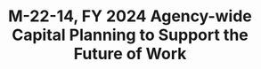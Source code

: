 ---
highlight: "false" 
title: "M-22-14, FY 2024 Agency-wide Capital Planning to Support the Future of Work"
description: "Addresses agencies’ real property resource needs and agency efforts to define the amount and types of real property required to fully implement the future of work at each agency. Agencies should coordinate with their Chief Information Officer to assess the status at the agency of online collaboration tools, cloud-based software, and cybersecurity to support a distributed workforce, including as demonstrated during the COVID-19 pandemic, and the potential impact of these tools to the agency’s need for office space agency-wide
"
url-link: "https://www.whitehouse.gov/wp-content/uploads/2022/07/M-22-14.pdf"
type: "PDF"
gov-only: "false"
is-external: "true"
publication-date: "July 20, 2022"
reading-time: "10"
resource-type: "Guidance"
filter: "p-filter"
audience: "security-compliance"
branded-offerings: "acquisition-policy-it-category"
---